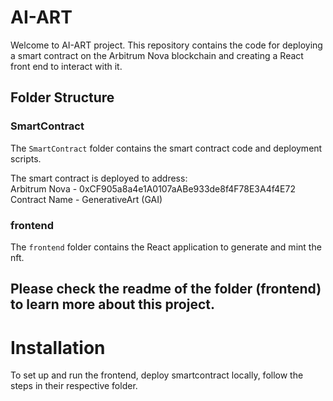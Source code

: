 # AI-ART

Welcome to AI-ART project. This repository contains the code for deploying a smart contract on the Arbitrum Nova blockchain and creating a React front end to interact with it.

## Folder Structure

### SmartContract

The `SmartContract` folder contains the smart contract code and deployment scripts.

The smart contract is deployed to address: <br /> 
Arbitrum Nova - 0xCF905a8a4e1A0107aABe933de8f4F78E3A4f4E72 <br /> 
Contract Name -  GenerativeArt (GAI) <br /> 

### frontend

The `frontend` folder contains the React application to generate and mint the nft.

## Please check the readme of the folder (frontend) to learn more about this project.

# Installation
To set up and run the frontend, deploy smartcontract locally, follow the steps in their respective folder.

